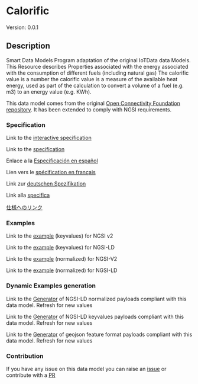 # Calorific
Version: 0.0.1

## Description 

Smart Data Models Program adaptation of the original IoTData data Models. This Resource describes Properties associated with the energy associated with the consumption of different fuels (including natural gas) The calorific value is a number the calorific value is a measure of the available heat energy, used as part of the calculation to convert a volume of a fuel (e.g. m3) to an energy value (e.g. KWh). 

This data model comes from the original [Open Connectivity Foundation repository](https://github.com/openconnectivityfoundation/IoTDataModels). It has been extended to comply with NGSI requirements.
### Specification

Link to the [interactive specification](https://swagger.lab.fiware.org/?url=https://smart-data-models.github.io/dataModel.OCF/Calorific/swagger.yaml)

Link to the [specification](https://github.com/smart-data-models/dataModel.OCF/blob/master/Calorific/doc/spec.md)

Enlace a la [Especificación en español](https://github.com/smart-data-models/dataModel.OCF/blob/master/Calorific/doc/spec_ES.md)

Lien vers le [spécification en français](https://github.com/smart-data-models/dataModel.OCF/blob/master/Calorific/doc/spec_FR.md)

Link zur [deutschen Spezifikation](https://github.com/smart-data-models/dataModel.OCF/blob/master/Calorific/doc/spec_DE.md)

Link alla [specifica](https://github.com/smart-data-models/dataModel.OCF/blob/master/Calorific/doc/spec_IT.md)

[仕様へのリンク](https://github.com/smart-data-models/dataModel.OCF/blob/master/Calorific/doc/spec_JA.md)
### Examples

Link to the [example](https://smart-data-models.github.io/dataModel.OCF/Calorific/examples/example.json) (keyvalues) for NGSI v2

Link to the [example](https://smart-data-models.github.io/dataModel.OCF/Calorific/examples/example.jsonld) (keyvalues) for NGSI-LD

Link to the [example](https://smart-data-models.github.io/dataModel.OCF/Calorific/examples/example-normalized.json) (normalized) for NGSI-V2

Link to the [example](https://smart-data-models.github.io/dataModel.OCF/Calorific/examples/example-normalized.jsonld) (normalized) for NGSI-LD
### Dynamic Examples generation

Link to the [Generator](https://smartdatamodels.org/extra/ngsi-ld_generator.php?schemaUrl=https://raw.githubusercontent.com/smart-data-models/dataModel.OCF/master/Calorific/schema.json&email=info@smartdatamodels.org) of NGSI-LD normalized payloads compliant with this data model. Refresh for new values

Link to the [Generator](https://smartdatamodels.org/extra/ngsi-ld_generator_keyvalues.php?schemaUrl=https://raw.githubusercontent.com/smart-data-models/dataModel.OCF/master/Calorific/schema.json&email=info@smartdatamodels.org) of NGSI-LD keyvalues payloads compliant with this data model. Refresh for new values

Link to the [Generator](https://smartdatamodels.org/extra/geojson_features_generator.php?schemaUrl=https://raw.githubusercontent.com/smart-data-models/dataModel.OCF/master/Calorific/schema.json&email=info@smartdatamodels.org) of geojson feature format payloads compliant with this data model. Refresh for new values
### Contribution

 If you have any issue on this data model you can raise an [issue](https://github.com/smart-data-models/dataModel.OCF/issues)  or contribute with a [PR](https://github.com/smart-data-models/dataModel.OCF/pulls)